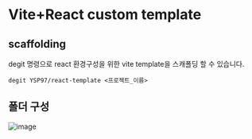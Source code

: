 # Vite+React custom template

## scaffolding

degit 명령으로 react 환경구성을 위한 vite template을 스캐폴딩 할 수 있습니다.

```
degit YSP97/react-template <프로젝트_이름>
```

## 폴더 구성

![image](https://github.com/user-attachments/assets/dc9d01b8-4573-4d3c-8962-47f52d8b1d5a)
